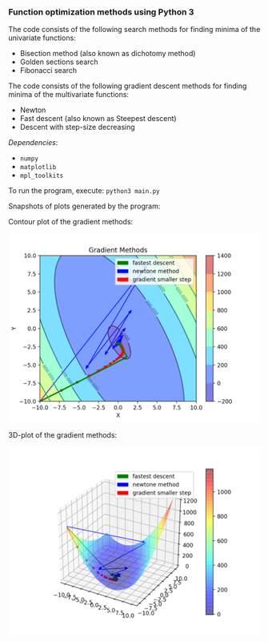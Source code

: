 ### Function optimization methods using Python 3

The code consists of the following search methods for finding minima of the univariate functions:
- Bisection method (also known as dichotomy method)
- Golden sections search
- Fibonacci search

The code consists of the following gradient descent methods for finding minima of the multivariate functions:
- Newton
- Fast descent (also known as Steepest descent)
- Descent with step-size decreasing

*Dependencies*:
- `numpy`
- `matplotlib`
- `mpl_toolkits`

To run the program, execute: `python3 main.py`

Snapshots of plots generated by the program:

Contour plot of the gradient methods:

![Contour](./img/contour_plot.png)

3D-plot of the gradient methods:

![3D-plot](./img/3d_plot.png)

